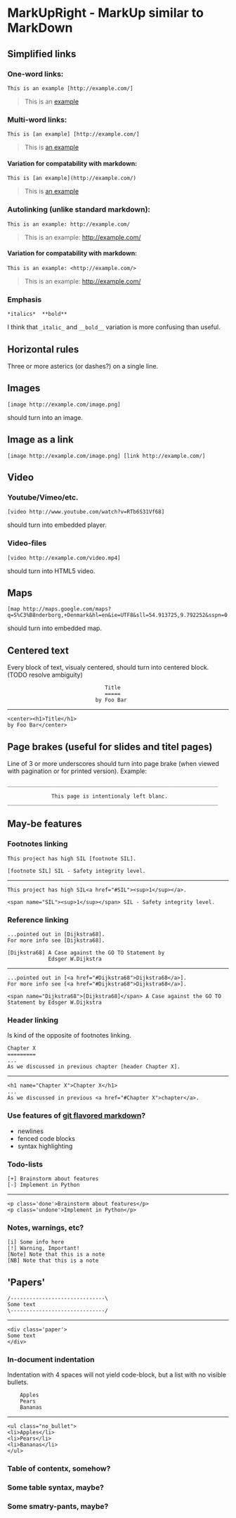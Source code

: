 MarkUpRight - MarkUp similar to MarkDown
========================================

## Simplified links

### One-word links:

    This is an example [http://example.com/]

> This is an [example](http://example.com/)

### Multi-word links:

    This is [an example] [http://example.com/]

> This is [an example](http://example.com/)

#### Variation for compatability with markdown:

    This is [an example](http://example.com/)

> This is [an example](http://example.com/)

### Autolinking (unlike standard markdown):

    This is an example: http://example.com/

> This is an example: <http://example.com/>

#### Variation for compatability with markdown:

    This is an example: <http://example.com/>

> This is an example: <http://example.com/>

### Emphasis

    *italics*  **bold**

I think that `_italic_` and `__bold__` variation is more confusing than useful.

## Horizontal rules

Three or more asterics (or dashes?) on a single line.

## Images

    [image http://example.com/image.png]

should turn into an image.

## Image as a link

    [image http://example.com/image.png] [link http://example.com/]

## Video

### Youtube/Vimeo/etc.

    [video http://www.youtube.com/watch?v=RTb6S31Vf68]

should turn into embedded player.

### Video-files

    [video http://example.com/video.mp4]

should turn into HTML5 video.

## Maps

    [map http://maps.google.com/maps?q=S%C3%B8nderborg,+Denmark&hl=en&ie=UTF8&sll=54.913725,9.792252&sspn=0.278256,0.455246&vpsrc=0&t=h&z=10]

should turn into embedded map.

## Centered text

Every block of text, visualy centered, should turn into centered block.
(TODO resolve ambiguity)

                                   Title                               
                                   =====
                                by Foo Bar

* * *

    <center><h1>Title</h1> 
    by Foo Bar</center>

## Page brakes (useful for slides and titel pages)

Line of 3 or more underscores should turn into page brake (when viewed with pagination or for printed version). Example:

    ___________________________________________________________________

                  This page is intentionaly left blanc.
    ___________________________________________________________________



## May-be features

### Footnotes linking

    This project has high SIL [footnote SIL].

    [footnote SIL] SIL - Safety integrity level. 

* * *

    This project has high SIL<a href="#SIL"><sup>1</sup></a>.
   
    <span name="SIL"><sup>1</sup></span> SIL - Safety integrity level. 

### Reference linking

    ...pointed out in [Dijkstra68].
    For more info see [Dijkstra68].

    [Dijkstra68] A Case against the GO TO Statement by 
                 Edsger W.Dijkstra

* * *

    ...pointed out in [<a href="#Dijkstra68">Dijkstra68</a>].
    For more info see [<a href="#Dijkstra68">Dijkstra68</a>].
   
    <span name="Dijkstra68">[Dijkstra68]</span> A Case against the GO TO Statement by Edsger W.Dijkstra

### Header linking

Is kind of the opposite of footnotes linking.

    Chapter X
    =========
    ...
    As we discussed in previous chapter [header Chapter X].

***

    <h1 name="Chapter X">Chapter X</h1>
    ...
    As we discussed in previous <a href="#Chapter X">chapter</a>.
 
### Use features of [git flavored markdown](https://github.com/blog/832-rolling-out-the-redcarpet)? 
 - newlines
 - fenced code blocks
 - syntax highlighting

### Todo-lists

    [+] Brainstorm about features
    [-] Implement in Python

* * *

    <p class='done'>Brainstorm about features</p>
    <p class='undone'>Implement in Python</p>

### Notes, warnings, etc?

    [i] Some info here
    [!] Warning, Important!
    [Note] Note that this is a note
    [NB] Note that this is a note

## 'Papers'

    /------------------------------\
    Some text
    \------------------------------/

* * *

    <div class='paper'>
    Some text
    </div>

### In-document indentation

Indentation with 4 spaces will not yield code-block, but a list with no visible bullets.

        Apples
        Pears
        Bananas

* * *

    <ul class="no_bullet">
    <li>Apples</li>
    <li>Pears</li>
    <li>Bananas</li>
    </ul>

### Table of contentx, somehow?

### Some table syntax, maybe?

### Some smatry-pants, maybe?

